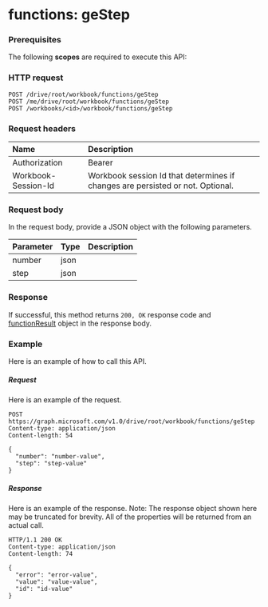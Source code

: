 # functions: geStep


### Prerequisites
The following **scopes** are required to execute this API: 
### HTTP request
<!-- { "blockType": "ignored" } -->
```http
POST /drive/root/workbook/functions/geStep
POST /me/drive/root/workbook/functions/geStep
POST /workbooks/<id>/workbook/functions/geStep

```
### Request headers
| Name       | Description|
|:---------------|:----------|
| Authorization  | Bearer <code>|
| Workbook-Session-Id  | Workbook session Id that determines if changes are persisted or not. Optional.|

### Request body
In the request body, provide a JSON object with the following parameters.

| Parameter	   | Type	|Description|
|:---------------|:--------|:----------|
|number|json||
|step|json||

### Response
If successful, this method returns `200, OK` response code and [functionResult](../resources/functionresult.md) object in the response body.

### Example
Here is an example of how to call this API.
##### Request
Here is an example of the request.
<!-- {
  "blockType": "request",
  "name": "functions_gestep"
}-->
```http
POST https://graph.microsoft.com/v1.0/drive/root/workbook/functions/geStep
Content-type: application/json
Content-length: 54

{
  "number": "number-value",
  "step": "step-value"
}
```

##### Response
Here is an example of the response. Note: The response object shown here may be truncated for brevity. All of the properties will be returned from an actual call.
<!-- {
  "blockType": "response",
  "truncated": true,
  "@odata.type": "microsoft.graph.functionResult"
} -->
```http
HTTP/1.1 200 OK
Content-type: application/json
Content-length: 74

{
  "error": "error-value",
  "value": "value-value",
  "id": "id-value"
}
```

<!-- uuid: 8fcb5dbc-d5aa-4681-8e31-b001d5168d79
2015-10-25 14:57:30 UTC -->
<!-- {
  "type": "#page.annotation",
  "description": "functions: geStep",
  "keywords": "",
  "section": "documentation",
  "tocPath": ""
}-->